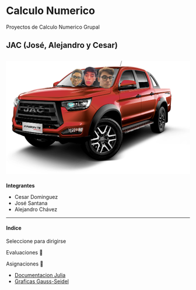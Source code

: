 # Calculo Numerico
Proyectos de Calculo Numerico Grupal  

<!--Agregar Gif o Foto-->
## JAC (José, Alejandro y Cesar)
![JAC](resources/jac-camioneta.png)
---

**Integrantes**  

- Cesar Dominguez  
- José Santana  
- Alejandro Chávez

---

####   Indice
Seleccione para dirigirse 

Evaluaciones 📝  

Asignaciones 📖
- [Documentacion Julia](Asignaciones/asignacion-julia.ipynb)  
- [Graficas Gauss-Seidel](Asignaciones/gauss-seidel-grafica)
